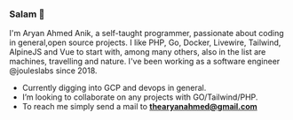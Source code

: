 ### Salam 👋
I'm Aryan Ahmed Anik, a self-taught programmer, passionate about coding in general,open source projects.
I like PHP, Go, Docker, Livewire, Tailwind, AlpineJS and Vue to start with, among many others, also in the list are machines, travelling and nature. I've been working as a software engineer @jouleslabs since 2018.

- Currently digging into GCP and devops in general.
- I’m looking to collaborate on any projects with GO/Tailwind/PHP.
- To reach me simply send a mail to **thearyanahmed@gmail.com**


